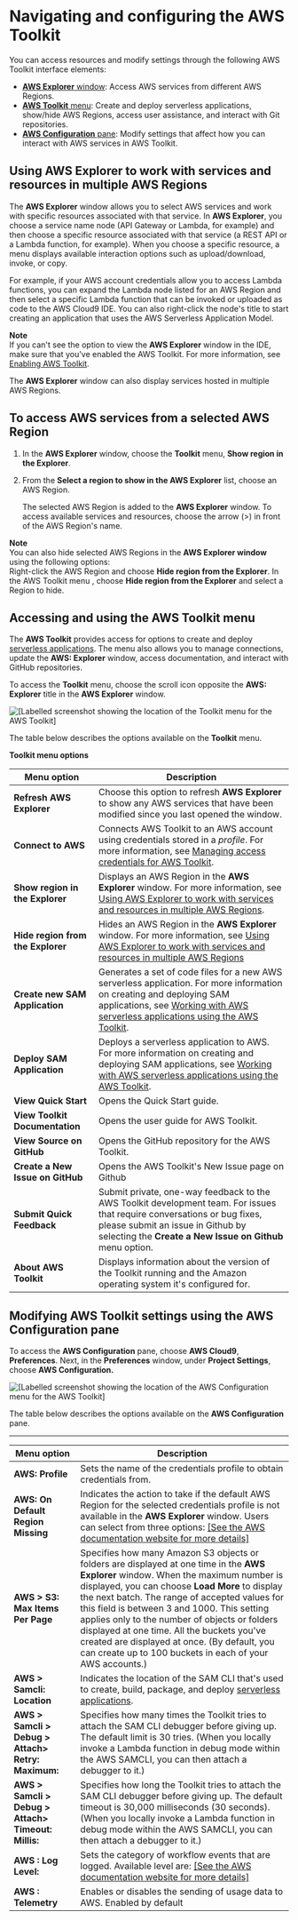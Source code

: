 # Navigating and configuring the AWS Toolkit<a name="toolkit-navigation"></a>

You can access resources and modify settings through the following AWS Toolkit interface elements:
+ [**AWS Explorer** window](#working-with-aws-explorer): Access AWS services from different AWS Regions\.
+ [**AWS Toolkit** menu](#toolkit-menu): Create and deploy serverless applications, show/hide AWS Regions, access user assistance, and interact with Git repositories\. 
+ [**AWS Configuration** pane](#configuration-options): Modify settings that affect how you can interact with AWS services in AWS Toolkit\.

## Using AWS Explorer to work with services and resources in multiple AWS Regions<a name="working-with-aws-explorer"></a>

The **AWS Explorer** window allows you to select AWS services and work with specific resources associated with that service\. In **AWS Explorer**, you choose a service name node \(API Gateway or Lambda, for example\) and then choose a specific resource associated with that service \(a REST API or a Lambda function, for example\)\. When you choose a specific resource, a menu displays available interaction options such as upload/download, invoke, or copy\.

For example, if your AWS account credentials allow you to access Lambda functions, you can expand the Lambda node listed for an AWS Region and then select a specific Lambda function that can be invoked or uploaded as code to the AWS Cloud9 IDE\. You can also right\-click the node's title to start creating an application that uses the AWS Serverless Application Model\. 

**Note**  
If you can't see the option to view the **AWS Explorer** window in the IDE, make sure that you've enabled the AWS Toolkit\. For more information, see [Enabling AWS Toolkit](toolkit-welcome.md#access-toolkit)\.

The **AWS Explorer** window can also display services hosted in multiple AWS Regions\.

## To access AWS services from a selected AWS Region

1. In the **AWS Explorer** window, choose the **Toolkit** menu, **Show region in the Explorer**\.

1. From the **Select a region to show in the AWS Explorer** list, choose an AWS Region\.

   The selected AWS Region is added to the **AWS Explorer** window\. To access available services and resources, choose the arrow \(>\) in front of the AWS Region's name\. 

**Note**  
You can also hide selected AWS Regions in the **AWS Explorer window** using the following options:  
Right\-click the AWS Region and choose **Hide region from the Explorer**\.
In the AWS Toolkit menu , choose **Hide region from the Explorer** and select a Region to hide\.

## Accessing and using the AWS Toolkit menu<a name="toolkit-menu"></a>

The **AWS Toolkit** provides access for options to create and deploy [serverless applications](serverless-apps-toolkit.md)\. The menu also allows you to manage connections, update the **AWS: Explorer** window, access documentation, and interact with GitHub repositories\.

To access the **Toolkit** menu, choose the scroll icon opposite the **AWS: Explorer** title in the **AWS Explorer** window\.

![\[Labelled screenshot showing the location of the Toolkit menu for the AWS Toolkit\]](http://docs.aws.amazon.com/cloud9/latest/user-guide/)

The table below describes the options available on the **Toolkit** menu\.


****Toolkit** menu options**  

| Menu option | Description | 
| --- | --- | 
|  **Refresh AWS Explorer**  |  Choose this option to refresh **AWS Explorer** to show any AWS services that have been modified since you last opened the window\.  | 
|  **Connect to AWS**  |  Connects AWS Toolkit to an AWS account using credentials stored in a *profile*\. For more information, see [Managing access credentials for AWS Toolkit](toolkit-welcome.md#credentials-for-toolkit)\.  | 
|  **Show region in the Explorer**  |  Displays an AWS Region in the **AWS Explorer** window\. For more information, see [Using AWS Explorer to work with services and resources in multiple AWS Regions](#working-with-aws-explorer)\.  | 
|  **Hide region from the Explorer**  |  Hides an AWS Region in the **AWS Explorer** window\. For more information, see [Using AWS Explorer to work with services and resources in multiple AWS Regions](#working-with-aws-explorer)  | 
|  **Create new SAM Application**  |  Generates a set of code files for a new AWS serverless application\. For more information on creating and deploying SAM applications, see [Working with AWS serverless applications using the AWS Toolkit](serverless-apps-toolkit.md)\.  | 
|  **Deploy SAM Application**  |  Deploys a serverless application to AWS\. For more information on creating and deploying SAM applications, see [Working with AWS serverless applications using the AWS Toolkit](serverless-apps-toolkit.md)\.  | 
|  **View Quick Start**  |  Opens the Quick Start guide\.  | 
|  **View Toolkit Documentation**  |  Opens the user guide for AWS Toolkit\.  | 
|  **View Source on GitHub**  |  Opens the GitHub repository for the AWS Toolkit\.  | 
|  **Create a New Issue on GitHub**  |  Opens the AWS Toolkit's New Issue page on Github  | 
|  **Submit Quick Feedback**  |  Submit private, one\-way feedback to the AWS Toolkit development team\. For issues that require conversations or bug fixes, please submit an issue in Github by selecting the **Create a New Issue on Github** menu option\.  | 
|  **About AWS Toolkit**  |  Displays information about the version of the Toolkit running and the Amazon operating system it's configured for\.  | 

## Modifying AWS Toolkit settings using the AWS Configuration pane<a name="configuration-options"></a>

To access the **AWS Configuration** pane, choose **AWS Cloud9**, **Preferences**\. Next, in the **Preferences** window, under **Project Settings**, choose **AWS Configuration\.** 

![\[Labelled screenshot showing the location of the AWS Configuration menu for the AWS Toolkit\]](http://docs.aws.amazon.com/cloud9/latest/user-guide/)

The table below describes the options available on the **AWS Configuration** pane\.


****  

| Menu option | Description | 
| --- | --- | 
|  **AWS: Profile**  |  Sets the name of the credentials profile to obtain credentials from\.  | 
|  **AWS: On Default Region Missing**  |  Indicates the action to take if the default AWS Region for the selected credentials profile is not available in the **AWS Explorer** window\. Users can select from three options: [\[See the AWS documentation website for more details\]](http://docs.aws.amazon.com/cloud9/latest/user-guide/toolkit-navigation.html)  | 
|  **AWS > S3: Max Items Per Page**  |  Specifies how many Amazon S3 objects or folders are displayed at one time in the **AWS Explorer** window\. When the maximum number is displayed, you can choose **Load More** to display the next batch\.  The range of accepted values for this field is between 3 and 1000\. This setting applies only to the number of objects or folders displayed at one time\. All the buckets you've created are displayed at once\. \(By default, you can create up to 100 buckets in each of your AWS accounts\.\)   | 
|  **AWS > Samcli: Location**  |  Indicates the location of the SAM CLI that's used to create, build, package, and deploy [serverless applications](serverless-apps-toolkit.md)\.  | 
|  **AWS > Samcli > Debug > Attach> Retry: Maximum:**  |  Specifies how many times the Toolkit tries to attach the SAM CLI debugger before giving up\. The default limit is 30 tries\. \(When you locally invoke a Lambda function in debug mode within the AWS SAMCLI, you can then attach a debugger to it\.\)  | 
|  **AWS > Samcli > Debug > Attach> Timeout: Millis:**  |  Specifies how long the Toolkit tries to attach the SAM CLI debugger before giving up\. The default timeout is 30,000 milliseconds \(30 seconds\)\. \(When you locally invoke a Lambda function in debug mode within the AWS SAMCLI, you can then attach a debugger to it\.\)  | 
|  **AWS : Log Level:**  |  Sets the category of workflow events that are logged\. Available level are: [\[See the AWS documentation website for more details\]](http://docs.aws.amazon.com/cloud9/latest/user-guide/toolkit-navigation.html)  | 
|  **AWS : Telemetry**  |  Enables or disables the sending of usage data to AWS\. Enabled by default  | 